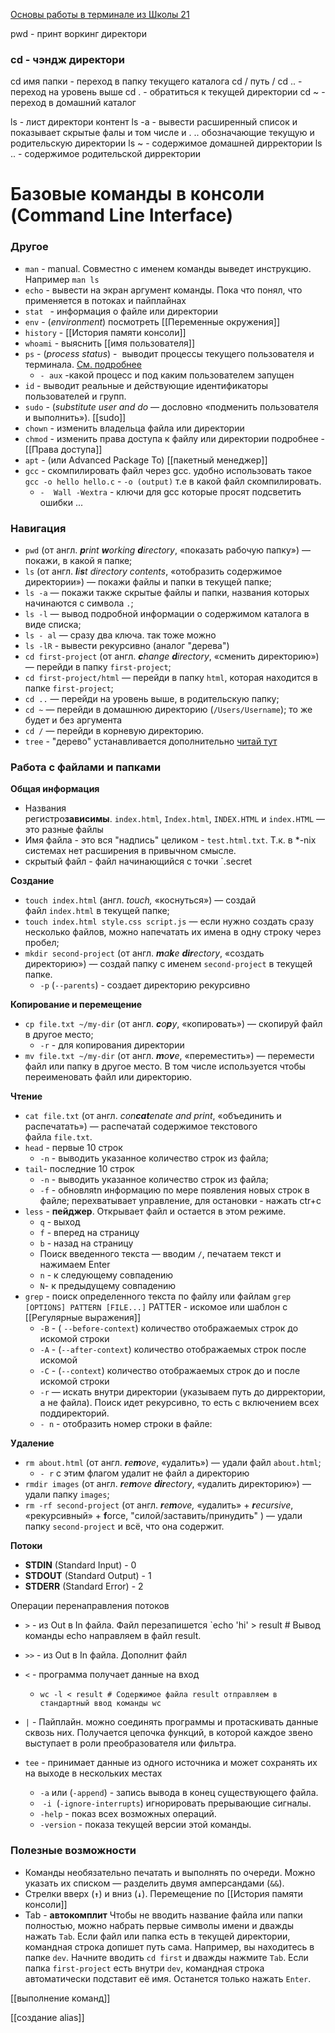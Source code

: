 

[Основы работы в терминале из Школы 21](https://www.youtube.com/watch?v=vKdmMbAtEnM)



pwd - принт воркинг директори 
### cd - чэндж  директори 
cd имя папки - переход в папку текущего каталога
cd / путь / 
cd .. - переход на уровень выше 
cd . - обратиться к текущей директории 
cd ~ - переход в домашний каталог

ls -  лист директори контент
ls -a   - вывести расширенный список  и показывает скрытые фалы и том числе и . .. обозначающие текущую и родительскую директории 
ls ~ - содержимое домашней дирректории 
ls .. - содержимое родительской дирректории 


# Базовые команды в консоли (Command Line Interface)


### Другое 

- `man` - manual. Совместно с именем команды выведет инструкцию. Например `man ls`
- `echo` -  вывести на экран аргумент команды. Пока что понял, что применяется в потоках и пайплайнах  
- `stat ` - информация о файле или директории
- `env` - (_environment_) посмотреть [[Переменные окружения]]
- `history` - [[История памяти консоли]]
- `whoami` - выяснить [[имя пользователя]]
- `ps` - (_process status_)  -  выводит процессы текущего пользователя и терминала. [См. подробнее](https://www.baeldung.com/linux/ps-command) 
	- `- aux` -какой процесс и под каким пользователем запущен
- `id` - выводит реальные и действующие идентификаторы пользователей и групп.
- `sudo` - (_substitute user and do_ — дословно «подменить пользователя и выполнить»). [[sudo]]
- `chown` - изменить владельца файла или директории
 - `chmod` - изменить права доступа к файлу или директории
	подробнее - [[Права доступа]]
- `apt` -  (или Advanced Package To) [[пакетный менеджер]]
- `gcc` -  скомпилировать файл через  gcc. удобно использовать такое `gcc -o hello hello.c`  - `-o (output)` т.е в какой файл скомпилировать. 
	- `-  Wall -Wextra` - ключи для gcc  которые просят подсветить ошибки ...  
### Навигация

- `pwd` (от англ. _**p**rint **w**orking **d**irectory_, «показать рабочую папку») — покажи, в какой я папке;
- `ls` (от англ. _**l**i**s**t directory contents_, «отобразить содержимое директории») — покажи файлы и папки в текущей папке;
- `ls -a` — покажи также скрытые файлы и папки, названия которых начинаются с символа `.`;
- `ls -l` — вывод подробной информации о содержимом каталога в виде списка;
- `ls - al` — сразу два ключа. так тоже можно
- `ls -lR`  - вывести рекурсивно (аналог "дерева")
- `cd first-project` (от англ. _**c**hange **d**irectory_, «сменить директорию») — перейди в папку `first-project`;
- `cd first-project/html` — перейди в папку `html`, которая находится в папке `first-project`;
- `cd ..` — перейди на уровень выше, в родительскую папку;
- `cd ~` — перейди в домашнюю директорию (`/Users/Username`);
	то же будет и без аргумента 
- `cd /` — перейди в корневую директорию.
- `tree` - "дерево" устанавливается дополнительно [читай тут](https://www.baeldung.com/linux/print-tree-directory-structure)

### Работа с файлами и папками

**Общая информация** 

- Названия регистро**зависимы**. `index.html`, `Index.html`, `INDEX.HTML` и `index.HTML` — это разные файлы
- Имя файла - это вся "надпись" целиком - `test.html.txt`. Т.к. в \*-nix  системах нет расширения в привычном смысле. 
- скрытый файл - файл начинающийся с точки `.secret

**Создание**

- `touch index.html` (англ. _touch,_ «коснуться») — создай файл `index.html` в текущей папке;
- `touch index.html style.css script.js` — если нужно создать сразу несколько файлов, можно напечатать их имена в одну строку через пробел;
- `mkdir second-project` (от англ. _**m**a**k**e **dir**ectory_, «создать директорию») — создай папку с именем `second-project` в текущей папке.
	- `-p` (`--parents`) - создает директорию рекурсивно 

**Копирование и перемещение**

- `cp file.txt ~/my-dir` (от англ. _**c**o**p**y_, «копировать») — скопируй файл в другое место;
	- `-r` - для копирования директории
- `mv file.txt ~/my-dir` (от англ. _**m**o**v**e_, «переместить») — перемести файл или папку в другое место. В том числе используется чтобы переименовать файл или директорию. 

**Чтение**

- `cat file.txt` (от англ. _con**cat**enate and print_, «объединить и распечатать») — распечатай содержимое текстового файла `file.txt`.
- `head` - первые 10 строк 
	- `-n` -  выводить указанное количество строк из файла;
- `tail`- последние 10 строк
	- `-n` -  выводить указанное количество строк из файла;
	- `-f` -  обновляtn информацию по мере появления новых строк в файле; перехватывает управление, для остановки - нажать ctr+с
- `less` -  **пейджер**. Открывает файл и остается в этом режиме.
	- `q` - выход
	- `f` - вперед на страницу
	- `b` - назад на страницу
	- Поиск введенного текста — вводим `/`, печатаем текст и нажимаем Enter
	- `n` - к следующему совпадению 
	-  `N`- к предыдущему совпадению
- `grep` - поиск определенного текста по файлу или файлам 
	 `grep [OPTIONS] PATTERN [FILE...]`
	 PATTER - искомое или шаблон с [[Регулярные выражения]]
	- `-B` -  ( `--before-context`) количество отображаемых строк до искомой строки 
	- `-A` - (`--after-context`) количество отображаемых строк после искомой
	- `-C` - (`--context`) количество отображаемых строк до и после искомой строки 
	- `-r` — искать внутри директории (указываем путь до дирректории, а не файла). Поиск идет рекурсивно, то есть с включением всех поддиректорий.
	 - `- n` - отобразить номер строки в файле:

**Удаление**

- `rm about.html` (от англ. _**r**e**m**ove_, «удалить») — удали файл `about.html`;
	- `- r`  с этим флагом удалит не файл а директорию
- `rmdir images` (от англ. _**r**e**m**ove **dir**ectory_, «удалить директорию») — удали папку `images`;
- `rm -rf second-project` (от англ. _**r**e**m**ove,_ «удалить» + _**r**ecursive_, «рекурсивный» + **f**orce, "силой/заставить/принудить" ) — удали папку `second-project` и всё, что она содержит.

**Потоки**

- **STDIN** (Standard Input) - 0
- **STDOUT** (Standard Output) - 1
- **STDERR** (Standard Error) - 2 

Операции перенаправления потоков
- `>` - из Out в In файла. Файл перезапишется
	`echo 'hi' > result # Вывод команды echo направляем в файл result.
- `>>` - из Out в In файла. Дополнит файл
-  `<` - программа получает данные на вход  
	- `wc -l < result # Содержимое файла result отправляем в стандартный ввод команды wc`

- `|` - Пайплайн. можно соединять программы и протаскивать данные сквозь них. Получается цепочка функций, в которой каждое звено выступает в роли преобразователя или фильтра.
- `tee` - принимает данные из одного источника и может сохранять их на выходе в нескольких местах
	- `-a` или (`-append`) - запись вывода в конец существующего файла.
	-  `-i`  (`-ignore-interrupts`) игнорировать прерывающие сигналы.
	- `-help` - показ всех возможных операций.
	- `-version` - показа текущей версии этой команды.

### Полезные возможности

- Команды необязательно печатать и выполнять по очереди. Можно указать их списком — разделить двумя амперсандами (`&&`).
-  Стрелки вверх (**`↑`**) и вниз (**`↓`**). Перемещение по [[История памяти консоли]]
- Tab - **автокомплит** 
Чтобы не вводить название файла или папки полностью, можно набрать первые символы имени и дважды нажать `Tab`. Если файл или папка есть в текущей директории, командная строка допишет путь сама. Например, вы находитесь в папке `dev`. Начните вводить `cd first` и дважды нажмите `Tab`. Если папка `first-project` есть внутри `dev`, командная строка автоматически подставит её имя. Останется только нажать `Enter`.

[[выполнение команд]]

[[создание alias]]





